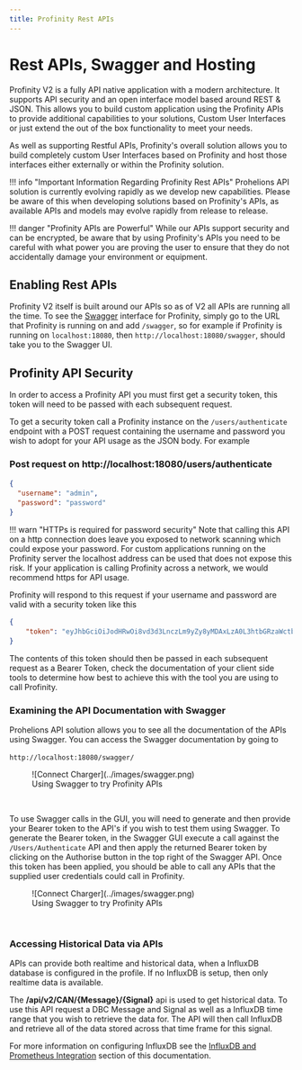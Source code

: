 ```yaml
---
title: Profinity Rest APIs
---
```


# Rest APIs, Swagger and Hosting

Profinity V2 is a fully API native application with a modern architecture. It supports API security and an open interface model based around REST & JSON.  This allows you to build custom application using the Profinity APIs to provide additional capabilities to your solutions, Custom User Interfaces or just extend the out of the box functionality to meet your needs.

As well as supporting Restful APIs, Profinity's overall solution allows you to build completely custom User Interfaces based on Profinity and host those interfaces either externally or within the Profinity solution.

!!! info "Important Information Regarding Profinity Rest APIs"
    Prohelions API solution is currently evolving rapidly as we develop new capabilities. Please be aware of this when developing solutions based on Profinity's APIs, as available APIs and models may evolve rapidly from release to release. 

!!! danger "Profinity APIs are Powerful"
    While our APIs support security and can be encrypted, be aware that by using Profinity's APIs you need to be careful with what power you are proving the user to ensure that they do not accidentally damage your environment or equipment.

## Enabling Rest APIs

Profinity V2 itself is built around our APIs so as of V2 all APIs are running all the time.  To see the [Swagger](https://swagger.io) interface for Profinity, simply go to the URL that Profinity is running on and add `/swagger`, so for example if Profinity is running on `localhost:18080`, then `http://localhost:18080/swagger`, should take you to the Swagger UI.

## Profinity API Security

In order to access a Profinity API you must first get a security token, this token will need to be passed with each subsequent request.

To get a security token call a Profinity instance on the `/users/authenticate` endpoint with a POST request containing the username and password you wish to adopt for your API usage as the JSON body.  For example

### Post request on http://localhost:18080/users/authenticate

```json
{
  "username": "admin",
  "password": "password"
}
```
!!! warn "HTTPs is required for password security"
    Note that calling this API on a http connection does leave you exposed to network scanning which could expose your password.  For custom applications running on the Profinity server the localhost address can be used that does not expose this risk.  If your application is calling Profinity across a network, we would recommend https for API usage.

Profinity will respond to this request if your username and password are valid with a security token like this

```json
{
    "token": "eyJhbGciOiJodHRwOi8vd3d3LnczLm9yZy8yMDAxLzA0L3htbGRzaWctbW9yZSNobWFjLXNoYTI1NiIsInR5cCI6IkpXVCJ9.eyJodHRwOi8vc2NoZW1hcy54bWxzm9yZy93cy8yMDA1LzA1kZW50aXR5L2NsYWltcy9uYW1lIjoiYWRtaW4iLCJodHRwOi8vc2NoZW1hcy5taWNyb3NvZnQuY29tL3dzLzIwMDgvMDYvaWRlbnRpdHkvY2xhaW1zL3JvbGUiOlsiQWRtaW4iLCJTeXN0ZW1SZWFkIiwiU3lzdGVtVXBkYXRlIiwiQ2d32thhcmdpbmciLCJDYW5Tdd1ZW5kUmVjZWl2ZSJdLCJleHAiOjE3NDUwNzkzOTAsImlzcyI6Ind3dy5wcm9oZWxpb24uY29tIiwiYXVkIjoid3d3LnByb2hlbGlvbi5jb20ifQ.9abNWiI32gNOaNHNvdMnIGCRHyRc7tExeVZlYtAm4r0"
}
```

The contents of this token should then be passed in each subsequent request as a Bearer Token, check the documentation of your client side tools to determine how best to achieve this with the tool you are using to call Profinity.

### Examining the API Documentation with Swagger

Prohelions API solution allows you to see all the documentation of the APIs using Swagger.  You can access the Swagger documentation by going to

`http://localhost:18080/swagger/`

<figure markdown>
![Connect Charger](../images/swagger.png)
<figcaption>Using Swagger to try Profinity APIs</figcaption>
</figure>
<br>

To use Swagger calls in the GUI, you will need to generate and then provide your Bearer token to the API's if you wish to test them using Swagger.  To generate the Bearer token, in the Swagger GUI execute a call against the `/Users/Authenticate` API and then apply the returned Bearer token by clicking on the Authorise button in the top right of the Swagger API.  Once this token has been applied, you should be able to call any APIs that the supplied user credentials could call in Profinity.

<figure markdown>
![Connect Charger](../images/swagger.png)
<figcaption>Using Swagger to try Profinity APIs</figcaption>
</figure>
<br>


### Accessing Historical Data via APIs

APIs can provide both realtime and historical data, when a InfluxDB database is configured in the profile.  If no InfluxDB is setup, then only realtime data is available.

The __/api/v2/CAN/{Message}/{Signal}__ api is used to get historical data.  To use this API request a DBC Message and Signal as well as a InfluxDB time range that you wish to retrieve the data for.  The API will then call InfluxDB and retrieve all of the data stored across that time frame for this signal.

For more information on configuring InfluxDB see the [InfluxDB and Prometheus Integration](../Components/Loggers/InfluxDB_Prometheus_Integration.md) section of this documentation.